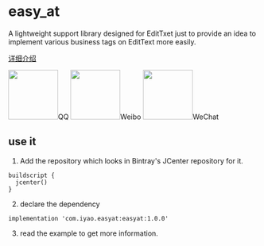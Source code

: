 # easy_at
A lightweight support library designed for EditTxet just to provide an idea to implement various business tags on EditText more easily.



[详细介绍](https://www.jianshu.com/p/83176fb89aed)


<img src="https://github.com/iYaoy/easy_at/raw/master/display/qq.png" width="100">QQ</img>
<img src="https://github.com/iYaoy/easy_at/raw/master/display/weibo.png" width="100">Weibo</img>
<img src="https://github.com/iYaoy/easy_at/raw/master/display/weichat.png" width="100">WeChat</img>

## use it

1. Add the repository which looks in Bintray's JCenter repository for it.
```
buildscript {
  jcenter()
}
```

2. declare the dependency
```
implementation 'com.iyao.easyat:easyat:1.0.0'
```

3. read the example to get more information.

